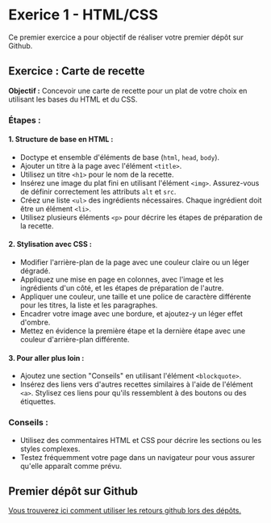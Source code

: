 # Exerice 1 - HTML/CSS

Ce premier exercice a pour objectif de réaliser votre premier dépôt sur Github.

## Exercice : Carte de recette

**Objectif :** Concevoir une carte de recette pour un plat de votre choix en utilisant les bases du HTML et du CSS.

### Étapes :

#### 1. Structure de base en HTML :

- Doctype et ensemble d'éléments de base (`html`, `head`, `body`).
- Ajouter un titre à la page avec l'élément `<title>`.
- Utilisez un titre `<h1>` pour le nom de la recette.
- Insérez une image du plat fini en utilisant l'élément `<img>`. Assurez-vous de définir correctement les attributs `alt` et `src`.
- Créez une liste `<ul>` des ingrédients nécessaires. Chaque ingrédient doit être un élément `<li>`.
- Utilisez plusieurs éléments `<p>` pour décrire les étapes de préparation de la recette.

#### 2. Stylisation avec CSS :

- Modifier l'arrière-plan de la page avec une couleur claire ou un léger dégradé.
- Appliquez une mise en page en colonnes, avec l'image et les ingrédients d'un côté, et les étapes de préparation de l'autre.
- Appliquer une couleur, une taille et une police de caractère différente pour les titres, la liste et les paragraphes.
- Encadrer votre image avec une bordure, et ajoutez-y un léger effet d'ombre.
- Mettez en évidence la première étape et la dernière étape avec une couleur d'arrière-plan différente.

#### 3. Pour aller plus loin :

- Ajoutez une section "Conseils" en utilisant l'élément `<blockquote>`.
- Insérez des liens vers d'autres recettes similaires à l'aide de l'élément `<a>`. Stylisez ces liens pour qu'ils ressemblent à des boutons ou des étiquettes.

### Conseils :

- Utilisez des commentaires HTML et CSS pour décrire les sections ou les styles complexes.
- Testez fréquemment votre page dans un navigateur pour vous assurer qu'elle apparaît comme prévu.

## Premier dépôt sur Github

[Vous trouverez ici comment utiliser les retours github lors des dépôts.](depotgit.md)
